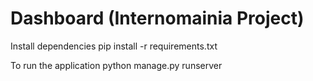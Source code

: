 # Dashboard (Internomainia Project)

Install dependencies
pip install -r requirements.txt

To run the application
python manage.py runserver
